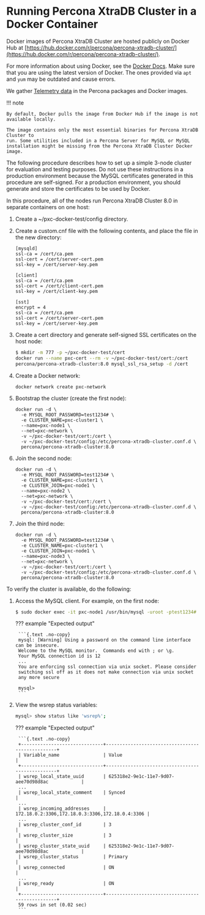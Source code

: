 # Running Percona XtraDB Cluster in a Docker Container

Docker images of Percona XtraDB Cluster are hosted publicly on Docker Hub at
[https://hub.docker.com/r/percona/percona-xtradb-cluster/](https://hub.docker.com/r/percona/percona-xtradb-cluster/).

For more information about using Docker, see the [Docker Docs](https://docs.docker.com/). Make
sure that you are using the latest version of Docker. The ones
provided via `apt` and `yum` may be outdated and cause errors.

We gather [Telemetry data] in the Percona packages and Docker images.

!!! note

    By default, Docker pulls the image from Docker Hub if the image is not
    available locally.

    The image contains only the most essential binaries for Percona XtraDB Cluster to
    run. Some utilities included in a Percona Server for MySQL or MySQL
    installation might be missing from the Percona XtraDB Cluster Docker image.

The following procedure describes how to set up a simple 3-node cluster
for evaluation and testing purposes. Do not use these instructions in a
production environment because the MySQL certificates generated in this
procedure are self-signed. For a
production environment, you should generate and store the certificates to be used by Docker.

In this procedure, all of the nodes run Percona XtraDB Cluster 8.0 in separate containers on one host:

1. Create a ~/pxc-docker-test/config directory.

2. Create a custom.cnf file with the following contents, and place the
file in the new directory:

    ```{.text .no-copy}
    [mysqld]
    ssl-ca = /cert/ca.pem
    ssl-cert = /cert/server-cert.pem
    ssl-key = /cert/server-key.pem

    [client]
    ssl-ca = /cert/ca.pem
    ssl-cert = /cert/client-cert.pem
    ssl-key = /cert/client-key.pem

    [sst]
    encrypt = 4
    ssl-ca = /cert/ca.pem
    ssl-cert = /cert/server-cert.pem
    ssl-key = /cert/server-key.pem
    ```

3. Create a cert directory and generate self-signed SSL certificates on the host node:

    ```{.bash data-prompt="$"}
    $ mkdir -m 777 -p ~/pxc-docker-test/cert
    docker run --name pxc-cert --rm -v ~/pxc-docker-test/cert:/cert
    percona/percona-xtradb-cluster:8.0 mysql_ssl_rsa_setup -d /cert
    ```

4. Create a Docker network:

    ```shell
    docker network create pxc-network
    ```

5. Bootstrap the cluster (create the first node):

    ```shell
    docker run -d \
      -e MYSQL_ROOT_PASSWORD=test1234# \
      -e CLUSTER_NAME=pxc-cluster1 \
      --name=pxc-node1 \
      --net=pxc-network \
      -v ~/pxc-docker-test/cert:/cert \
      -v ~/pxc-docker-test/config:/etc/percona-xtradb-cluster.conf.d \
      percona/percona-xtradb-cluster:8.0
    ```

6. Join the second node:

    ```shell
    docker run -d \
      -e MYSQL_ROOT_PASSWORD=test1234# \
      -e CLUSTER_NAME=pxc-cluster1 \
      -e CLUSTER_JOIN=pxc-node1 \
      --name=pxc-node2 \
      --net=pxc-network \
      -v ~/pxc-docker-test/cert:/cert \
      -v ~/pxc-docker-test/config:/etc/percona-xtradb-cluster.conf.d \
      percona/percona-xtradb-cluster:8.0
    ```

7. Join the third node:

    ```shell
    docker run -d \
      -e MYSQL_ROOT_PASSWORD=test1234# \
      -e CLUSTER_NAME=pxc-cluster1 \
      -e CLUSTER_JOIN=pxc-node1 \
      --name=pxc-node3 \
      --net=pxc-network \
      -v ~/pxc-docker-test/cert:/cert \
      -v ~/pxc-docker-test/config:/etc/percona-xtradb-cluster.conf.d \
      percona/percona-xtradb-cluster:8.0
    ```

To verify the cluster is available, do the following:

1. Access the MySQL client. For example, on the first node:

    ```{.bash data-prompt="$"}
    $ sudo docker exec -it pxc-node1 /usr/bin/mysql -uroot -ptest1234#
    ```

    ??? example "Expected output"

        ```{.text .no-copy}
        mysql: [Warning] Using a password on the command line interface can be insecure.
        Welcome to the MySQL monitor.  Commands end with ; or \g.
        Your MySQL connection id is 12
        ...
        You are enforcing ssl connection via unix socket. Please consider
        switching ssl off as it does not make connection via unix socket
        any more secure

        mysql>
        ```

2. View the wsrep status variables:

    ```{.bash data-prompt="mysql>"}
    mysql> show status like 'wsrep%';
    ```

    ??? example "Expected output"

        ```{.text .no-copy}
        +------------------------------+-------------------------------------------------+
        | Variable_name                | Value                                           |
        +------------------------------+-------------------------------------------------+
        | wsrep_local_state_uuid       | 625318e2-9e1c-11e7-9d07-aee70d98d8ac            |
        ...
        | wsrep_local_state_comment    | Synced                                          |
        ...
        | wsrep_incoming_addresses     | 172.18.0.2:3306,172.18.0.3:3306,172.18.0.4:3306 |
        ...
        | wsrep_cluster_conf_id        | 3                                               |
        | wsrep_cluster_size           | 3                                               |
        | wsrep_cluster_state_uuid     | 625318e2-9e1c-11e7-9d07-aee70d98d8ac            |
        | wsrep_cluster_status         | Primary                                         |
        | wsrep_connected              | ON                                              |
        ...
        | wsrep_ready                  | ON                                              |
        +------------------------------+-------------------------------------------------+
        59 rows in set (0.02 sec)
        ```

[Telemetry data]: telemetry.md
